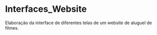 # Interfaces_Website
Elaboração da interface de diferentes telas de um website de aluguel de filmes.
